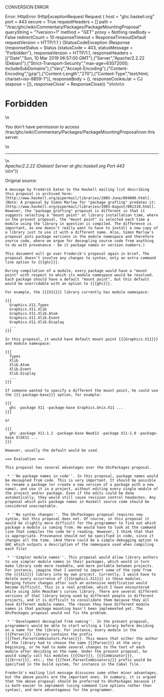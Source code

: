 CONVERSION ERROR

Error: HttpError (HttpExceptionRequest Request {
  host                 = "ghc.haskell.org"
  port                 = 443
  secure               = True
  requestHeaders       = []
  path                 = "/trac/ghc/wiki/Commentary/Packages/PackageMountingProposal"
  queryString          = "?version=1"
  method               = "GET"
  proxy                = Nothing
  rawBody              = False
  redirectCount        = 10
  responseTimeout      = ResponseTimeoutDefault
  requestVersion       = HTTP/1.1
}
 (StatusCodeException (Response {responseStatus = Status {statusCode = 403, statusMessage = "Forbidden"}, responseVersion = HTTP/1.1, responseHeaders = [("Date","Sun, 10 Mar 2019 06:57:00 GMT"),("Server","Apache/2.2.22 (Debian)"),("Strict-Transport-Security","max-age=63072000; includeSubDomains"),("Vary","Accept-Encoding"),("Content-Encoding","gzip"),("Content-Length","270"),("Content-Type","text/html; charset=iso-8859-1")], responseBody = (), responseCookieJar = CJ {expose = []}, responseClose' = ResponseClose}) "<!DOCTYPE HTML PUBLIC \"-//IETF//DTD HTML 2.0//EN\">\n<html><head>\n<title>403 Forbidden</title>\n</head><body>\n<h1>Forbidden</h1>\n<p>You don't have permission to access /trac/ghc/wiki/Commentary/Packages/PackageMountingProposal\non this server.</p>\n<hr>\n<address>Apache/2.2.22 (Debian) Server at ghc.haskell.org Port 443</address>\n</body></html>\n"))

Original source:

```trac
A message by Frederik Eaton to the Haskell mailing list describing this proposal is archived here: [http://www.haskell.org/pipermail/libraries/2005-June/004009.html]. (Note: A proposal by Simon Marlow for "package grafting" predates it: [http://www.haskell.org/pipermail/libraries/2003-August/001310.html]. However, the "package grafting" proposal is different in that it suggests selecting a "mount point" at library installation time, where in the present proposal, the "mount point" is selected each time a module using the library in question is compiled. The difference is important, as one doesn't really want to have to install a new copy of a library just to use it with a different name. Also, Simon Marlow's proposal puts package versions in the module namespace and therefore source code, where we argue for decoupling source code from anything to do with provenance - be it package names or version numbers.)

This document will go over Frederik's proposal again in brief. The proposal doesn't involve any changes to syntax, only an extra command line option to {{{ghc}}}.

During compilation of a module, every package would have a "mount point" with respect to which its module namespace would be resolved. Each package should have a default "mount point", but this default would be overridable with an option to {{{ghc}}}.

For example, the {{{X11}}} library currently has module namespace:

{{{
  Graphics.X11.Types
  Graphics.X11.Xlib
  Graphics.X11.Xlib.Atom
  Graphics.X11.Xlib.Event
  Graphics.X11.Xlib.Display
  ...
}}}

In this proposal, it would have default mount point {{{Graphics.X11}}} and module namespace:

{{{
  Types
  Xlib
  Xlib.Atom
  Xlib.Event
  Xlib.Display
  ...
}}}

If someone wanted to specify a different the mount point, he could use the {{{-package-base}}} option, for example:

{{{
  ghc -package X11 -package-base Graphics.Unix.X11 ...
}}}

or

{{{
  ghc -package X11-1.2 -package-base NewX11 -package X11-1.0 -package-base OldX11 ...
}}}

However, usually the default would be used.

=== Evaluation ===

This proposal has several advantages over the GhcPackages proposal.

 * ''No package names in code''. In this proposal, package names would be decoupled from code. This is very important. It should be possible to rename a package (or create a new version of a package with a new name), and use it in a project, without editing every single module of the project and/or package. Even if the edits could be done automatically, they would still cause revision control headaches. Any proposal which puts package names in Haskell source code should be considered unacceptable.

 * ''No syntax changes''. The GhcPackages proposal requires new syntax, but this proposal does not. Of course, in this proposal it would be slightly more difficult for the programmer to find out which package a module is coming from. He would have to look at the command line that compiles the code he's reading. However, I think that that is appropriate. Provenance should not be specified in code, since it changes all the time. (And there could be a simple debugging option to GHC which outputs a description of the namespace used when compiling each file)

 * ''Simpler module names''. This proposal would allow library authors to use simpler module names in their packages, which would in turn make library code more readable, and more portable between projects. For instance, imagine that I wanted to import some of the code from the {{{X11}}} library into my own project. Currently, I would have to delete every occurrence of {{{Graphics.X11}}} in those modules. Merging future changes after such an extensive modification would become difficult. This is a real problem, which I have encountered while using John Meacham's curses library. There are several different versions of that library being used by different people in different projects, and it is difficult to consolidate them because they all have different module names. The reason they have different module names is that package mounting hasn't been implemented yet. The GhcPackages proposal would not fix the problem.

 * ''Development decoupled from naming''. In the present proposal, programmers would be able to start writing a library before deciding on a name for the library. For instance, every module in the {{{Parsec}}} library contains the prefix {{{Text.ParserCombinators.Parsec}}}. This means that either the author of the library had to choose the name {{{Parsec}}} at the very beginning, or he had to make several changes to the text of each module after deciding on the name. Under the present proposal, he would simply call his modules {{{Char}}}, {{{Combinator}}}, {{{Error}}}, etc.; the {{{Text.ParserCombinators}}} prefix would be specified in the build system, for instance in the Cabal file.

Frederik's mailing list message discusses some other minor advantages, but the above points are the important ones. In summary, it is argued that the above proposal should be preferred to GhcPackages because it is both easier to implement (using command line options rather than syntax), and more advantageous for the programmer.

```
